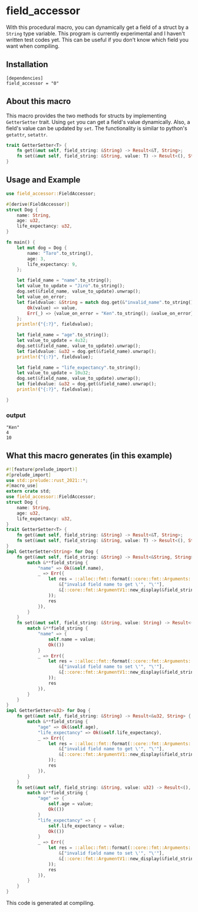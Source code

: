 # field_accessor

With this procedural macro, you can dynamically get a field of a struct by a `String` type variable.
This program is currently experimental and I haven't written test codes yet.
This can be useful if you don't know which field you want when compiling.
## Installation

```
[dependencies]
field_accessor = "0"
```

## About this macro
This macro provides the two methods for structs by implementing `GetterSetter` trait. Using `get` you can get a field's value dynamically.
Also, a field's value can be updated by `set`. The functionality is similar to python's `getattr`, `setattr`.
```rust
trait GetterSetter<T> {
    fn get(&mut self, field_string: &String) -> Result<&T, String>;
    fn set(&mut self, field_string: &String, value: T) -> Result<(), String>;
}
```

## Usage and Example
```rust
use field_accessor::FieldAccessor;

#[derive(FieldAccessor)]
struct Dog {
    name: String,
    age: u32,
    life_expectancy: u32,
}

fn main() {
    let mut dog = Dog {
        name: "Taro".to_string(),
        age: 3,
        life_expectancy: 9,
    };

    let field_name = "name".to_string();
    let value_to_update = "Jiro".to_string();
    dog.set(&field_name, value_to_update).unwrap();
    let value_on_error;
    let fieldvalue: &String = match dog.get(&"invalid_name".to_string()) {
        Ok(value) => value,
        Err(_) => {value_on_error = "Ken".to_string(); &value_on_error},
    };
    println!("{:?}", fieldvalue);

    let field_name = "age".to_string();
    let value_to_update = 4u32;
    dog.set(&field_name, value_to_update).unwrap();
    let fieldvalue: &u32 = dog.get(&field_name).unwrap();
    println!("{:?}", fieldvalue);

    let field_name = "life_expectancy".to_string();
    let value_to_update = 10u32;
    dog.set(&field_name, value_to_update).unwrap();
    let fieldvalue: &u32 = dog.get(&field_name).unwrap();
    println!("{:?}", fieldvalue);

}

```
### output
```
"Ken"
4
10
```

## What this macro generates (in this example)
```rust
#![feature(prelude_import)]
#[prelude_import]
use std::prelude::rust_2021::*;
#[macro_use]
extern crate std;
use field_accessor::FieldAccessor;
struct Dog {
    name: String,
    age: u32,
    life_expectancy: u32,
}
trait GetterSetter<T> {
    fn get(&mut self, field_string: &String) -> Result<&T, String>;
    fn set(&mut self, field_string: &String, value: T) -> Result<(), String>;
}
impl GetterSetter<String> for Dog {
    fn get(&mut self, field_string: &String) -> Result<&String, String> {
        match &**field_string {
            "name" => Ok(&self.name),
            _ => Err({
                let res = ::alloc::fmt::format(::core::fmt::Arguments::new_v1(
                    &["invalid field name to get \'", "\'"],
                    &[::core::fmt::ArgumentV1::new_display(&field_string)],
                ));
                res
            }),
        }
    }
    fn set(&mut self, field_string: &String, value: String) -> Result<(), String> {
        match &**field_string {
            "name" => {
                self.name = value;
                Ok(())
            }
            _ => Err({
                let res = ::alloc::fmt::format(::core::fmt::Arguments::new_v1(
                    &["invalid field name to set \'", "\'"],
                    &[::core::fmt::ArgumentV1::new_display(&field_string)],
                ));
                res
            }),
        }
    }
}
impl GetterSetter<u32> for Dog {
    fn get(&mut self, field_string: &String) -> Result<&u32, String> {
        match &**field_string {
            "age" => Ok(&self.age),
            "life_expectancy" => Ok(&self.life_expectancy),
            _ => Err({
                let res = ::alloc::fmt::format(::core::fmt::Arguments::new_v1(
                    &["invalid field name to get \'", "\'"],
                    &[::core::fmt::ArgumentV1::new_display(&field_string)],
                ));
                res
            }),
        }
    }
    fn set(&mut self, field_string: &String, value: u32) -> Result<(), String> {
        match &**field_string {
            "age" => {
                self.age = value;
                Ok(())
            }
            "life_expectancy" => {
                self.life_expectancy = value;
                Ok(())
            }
            _ => Err({
                let res = ::alloc::fmt::format(::core::fmt::Arguments::new_v1(
                    &["invalid field name to set \'", "\'"],
                    &[::core::fmt::ArgumentV1::new_display(&field_string)],
                ));
                res
            }),
        }
    }
}
```

This code is generated at compiling.